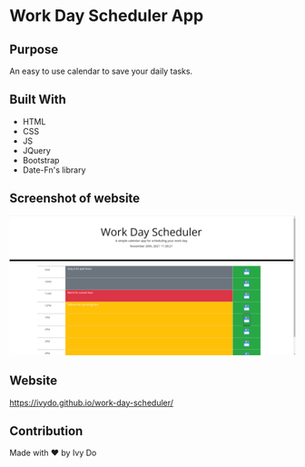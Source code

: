 # Work Day Scheduler App

## Purpose

An easy to use calendar to save your daily tasks.

## Built With

- HTML
- CSS
- JS
- JQuery
- Bootstrap
- Date-Fn's library

## Screenshot of website

![Work Day Scheduler](/assets/images/work-day.png "Work Day Scheduler")

## Website

https://ivydo.github.io/work-day-scheduler/

## Contribution

Made with ❤️ by Ivy Do
